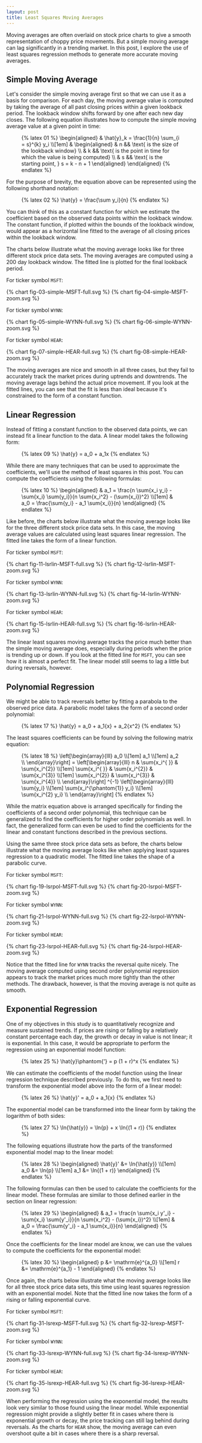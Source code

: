 ```yaml
---
layout: post
title: Least Squares Moving Averages
---
```


Moving averages are often overlaid on stock price charts to give a smooth representation of choppy price movements. But a simple moving average can lag significantly in a trending market. In this post, I explore the use of least squares regression methods to generate more accurate moving averages.

<!--excerpt-->

## Simple Moving Average

Let's consider the simple moving average first so that we can use it as a basis for comparison. For each day, the moving average value is computed by taking the average of all past closing prices within a given lookback period. The lookback window shifts forward by one after each new day closes. The following equation illustrates how to compute the simple moving average value at a given point in time:

<figure class="equation">
  {% latex 01 %}
    \begin{aligned}
    & \hat{y}_k = \frac{1}{n} \sum_{i = s}^{k} y_i
    \\[1em]
    &
    \begin{aligned}
    & n && \text{ is the size of the lookback window}
    \\
    & k && \text{ is the point in time for which the value is being computed}
    \\
    & s && \text{ is the starting point, } s = k - n + 1
    \end{aligned}
    \end{aligned}
  {% endlatex %}
</figure>

For the purpose of brevity, the equation above can be represented using the following shorthand notation:

<figure class="equation">
  {% latex 02 %}
    \hat{y} = \frac{\sum y_i}{n}
  {% endlatex %}
</figure>

You can think of this as a constant function for which we estimate the coefficient based on the observed data points within the lookback window. The constant function, if plotted within the bounds of the lookback window, would appear as a horizontal line fitted to the average of all closing prices within the lookback window.

The charts below illustrate what the moving average looks like for three different stock price data sets. The moving averages are computed using a 200 day lookback window. The fitted line is plotted for the final lookback period.

For ticker symbol `MSFT`:

{% chart fig-03-simple-MSFT-full.svg %}
{% chart fig-04-simple-MSFT-zoom.svg %}

For ticker symbol `WYNN`:

{% chart fig-05-simple-WYNN-full.svg %}
{% chart fig-06-simple-WYNN-zoom.svg %}

For ticker symbol `HEAR`:

{% chart fig-07-simple-HEAR-full.svg %}
{% chart fig-08-simple-HEAR-zoom.svg %}

The moving averages are nice and smooth in all three cases, but they fail to accurately track the market prices during uptrends and downtrends. The moving average lags behind the actual price movement. If you look at the fitted lines, you can see that the fit is less than ideal because it's constrained to the form of a constant function.

## Linear Regression

Instead of fitting a constant function to the observed data points, we can instead fit a linear function to the data. A linear model takes the following form:

<figure class="equation">
  {% latex 09 %}
    \hat{y} = a_0 + a_1x
  {% endlatex %}
</figure>

While there are many techniques that can be used to approximate the coefficients, we'll use the method of least squares in this post. You can compute the coefficients using the following formulas:

<figure class="equation">
  {% latex 10 %}
    \begin{aligned}
    & a_1 = \frac{n \sum{x_i y_i} - \sum{x_i} \sum{y_i}}{n \sum{x_i^2} - (\sum{x_i})^2}
    \\[1em]
    & a_0 = \frac{\sum{y_i} - a_1 \sum{x_i}}{n}
    \end{aligned}
  {% endlatex %}
</figure>

Like before, the charts below illustrate what the moving average looks like for the three different stock price data sets. In this case, the moving average values are calculated using least squares linear regression. The fitted line takes the form of a linear function.

For ticker symbol `MSFT`:

{% chart fig-11-lsrlin-MSFT-full.svg %}
{% chart fig-12-lsrlin-MSFT-zoom.svg %}

For ticker symbol `WYNN`:

{% chart fig-13-lsrlin-WYNN-full.svg %}
{% chart fig-14-lsrlin-WYNN-zoom.svg %}

For ticker symbol `HEAR`:

{% chart fig-15-lsrlin-HEAR-full.svg %}
{% chart fig-16-lsrlin-HEAR-zoom.svg %}

The linear least squares moving average tracks the price much better than the simple moving average does, especially during periods when the price is trending up or down. If you look at the fitted line for `MSFT`, you can see how it is almost a perfect fit. The linear model still seems to lag a little but during reversals, however.

## Polynomial Regression

We might be able to track reversals better by fitting a parabola to the observed price data. A parabolic model takes the form of a second order polynomial:

<figure class="equation">
  {% latex 17 %}
    \hat{y} = a_0 + a_1{x} + a_2{x^2}
  {% endlatex %}
</figure>

The least squares coefficients can be found by solving the following matrix equation:

<figure class="equation">
  {% latex 18 %}
    \left[\begin{array}{lll}
    a_0 \\[1em]
    a_1 \\[1em]
    a_2 \\
    \end{array}\right]
    =
    \left[\begin{array}{lll}
    n             & \sum{x_i^{ }} & \sum{x_i^{2}} \\[1em]
    \sum{x_i^{ }} & \sum{x_i^{2}} & \sum{x_i^{3}} \\[1em]
    \sum{x_i^{2}} & \sum{x_i^{3}} & \sum{x_i^{4}} \\
    \end{array}\right]
    ^{-1}
    \left[\begin{array}{lll}
    \sum{y_i}                   \\[1em]
    \sum{x_i^{\phantom{1}} y_i} \\[1em]
    \sum{x_i^{2} y_i}           \\
    \end{array}\right]
  {% endlatex %}
</figure>

While the matrix equation above is arranged specifically for finding the coefficients of a second order polynomial, this technique can be generalized to find the coefficients for higher order polynomials as well. In fact, the generalized form can even be used to find the coefficients for the linear and constant functions described in the previous sections.

Using the same three stock price data sets as before, the charts below illustrate what the moving average looks like when applying least squares regression to a quadratic model. The fitted line takes the shape of a parabolic curve.

For ticker symbol `MSFT`:

{% chart fig-19-lsrpol-MSFT-full.svg %}
{% chart fig-20-lsrpol-MSFT-zoom.svg %}

For ticker symbol `WYNN`:

{% chart fig-21-lsrpol-WYNN-full.svg %}
{% chart fig-22-lsrpol-WYNN-zoom.svg %}

For ticker symbol `HEAR`:

{% chart fig-23-lsrpol-HEAR-full.svg %}
{% chart fig-24-lsrpol-HEAR-zoom.svg %}

Notice that the fitted line for `WYNN` tracks the reversal quite nicely. The moving average computed using second order polynomial regression appears to track the market prices much more tightly than the other methods. The drawback, however, is that the moving average is not quite as smooth.

## Exponential Regression

One of my objectives in this study is to quantitatively recognize and measure sustained trends. If prices are rising or falling by a relatively constant percentage each day, the growth or decay in value is not linear; it is exponential. In this case, it would be appropriate to perform the regression using an exponential model function:

<figure class="equation">
  {% latex 25 %}
    \hat{y}\phantom{'} = p (1 + r)^x
  {% endlatex %}
</figure>

We can estimate the coefficients of the model function using the linear regression technique described previously. To do this, we first need to transform the exponential model above into the form of a linear model:

<figure class="equation">
  {% latex 26 %}
   \hat{y}' = a_0 + a_1{x}
  {% endlatex %}
</figure>

The exponential model can be transformed into the linear form by taking the logarithm of both sides:

<figure class="equation">
  {% latex 27 %}
   \ln{\hat{y}} = \ln{p} + x \ln{(1 + r)}
  {% endlatex %}
</figure>

The following equations illustrate how the parts of the transformed exponential model map to the linear model:

<figure class="equation">
  {% latex 28 %}
    \begin{aligned}
    \hat{y}' &= \ln{\hat{y}}
    \\[1em]
    a_0 &= \ln{p}
    \\[1em]
    a_1 &= \ln{(1 + r)}
    \end{aligned}
  {% endlatex %}
</figure>

The following formulas can then be used to calculate the coefficients for the linear model. These formulas are similar to those defined earlier in the section on linear regression:

<figure class="equation">
  {% latex 29 %}
    \begin{aligned}
    & a_1 = \frac{n \sum{x_i y'_i} - \sum{x_i} \sum{y'_i}}{n \sum{x_i^2} - (\sum{x_i})^2}
    \\[1em]
    & a_0 = \frac{\sum{y'_i} - a_1 \sum{x_i}}{n}
    \end{aligned}
  {% endlatex %}
</figure>

Once the coefficients for the linear model are know, we can use the values to compute the coefficients for the exponential model:

<figure class="equation">
  {% latex 30 %}
    \begin{aligned}
    p &= \mathrm{e}^{a_0}
    \\[1em]
    r &= \mathrm{e}^{a_1} - 1
    \end{aligned}
  {% endlatex %}
</figure>

Once again, the charts below illustrate what the moving average looks like for all three stock price data sets, this time using least squares regression with an exponential model. Note that the fitted line now takes the form of a rising or falling exponential curve.

For ticker symbol `MSFT`:

{% chart fig-31-lsrexp-MSFT-full.svg %}
{% chart fig-32-lsrexp-MSFT-zoom.svg %}

For ticker symbol `WYNN`:

{% chart fig-33-lsrexp-WYNN-full.svg %}
{% chart fig-34-lsrexp-WYNN-zoom.svg %}

For ticker symbol `HEAR`:

{% chart fig-35-lsrexp-HEAR-full.svg %}
{% chart fig-36-lsrexp-HEAR-zoom.svg %}

When performing the regression using the exponential model, the results look very similar to those found using the linear model. While exponential regression might provide a slightly better fit in cases where there is exponential growth or decay, the price tracking can still lag behind during reversals. As the charts for `HEAR` show, the moving average can even overshoot quite a bit in cases where there is a sharp reversal.
